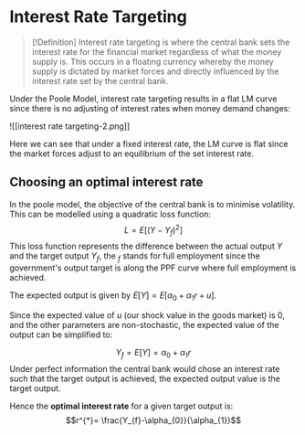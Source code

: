 # Interest Rate Targeting 
>[!Definition]
>Interest rate targeting is where the central bank sets the interest rate for the financial market regardless of what the money supply is. This occurs in a floating currency whereby the money supply is dictated by market forces and directly influenced by the interest rate set by the central bank. 

Under the Poole Model, interest rate targeting results in a flat LM curve since there is no adjusting of interest rates when money demand changes: 

![[interest rate targeting-2.png]]

Here we can see that under a fixed interest rate, the LM curve is flat since the market forces adjust to an equilibrium of the set interest rate. 

## Choosing an optimal interest rate
In the poole model, the objective of the central bank is to minimise volatility. This can be modelled using a quadratic loss function: 
$$L = E\left[(Y-Y_{f})^{2}\right]$$
This loss function represents the difference between the actual output $Y$ and the target output $Y_{f}$, the $_f$ stands for full employment since the government's output target is along the PPF curve where full employment is achieved. 

The expected output is given by $E[Y]=E[\alpha_{0}+\alpha_{1}r + u]$.

Since the expected value of $u$ (our shock value in the goods market) is $0$, and the other parameters are non-stochastic, the expected value of the output can be simplified to:

$$Y_{f} =E[Y] = \alpha_{0}+\alpha_{1}r$$
Under perfect information the central bank would chose an interest rate such that the target output is achieved, the expected output value is the target output. 

Hence the **optimal interest rate** for a given target output is: 
$$r^{*}= \frac{Y_{f}-\alpha_{0}}{\alpha_{1}}$$




